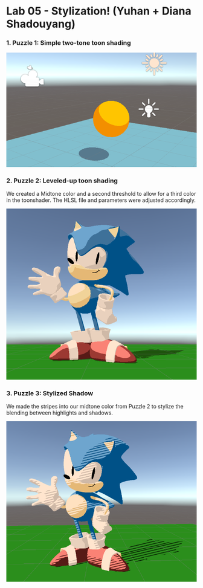 # Lab 05 - Stylization! (Yuhan + Diana Shadouyang)
         
### 1. Puzzle 1: Simple two-tone toon shading

![](ball.png) 

### 2. Puzzle 2: Leveled-up toon shading

We created a Midtone color and a second threshold to allow for a third color in the toonshader. The HLSL file and parameters were adjusted accordingly. 

![](three-toned.png) 

### 3. Puzzle 3: Stylized Shadow

We made the stripes into our midtone color from Puzzle 2 to stylize the blending between highlights and shadows. 

![](striped.png) 
